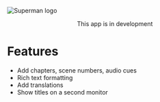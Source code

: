 ![Superman logo](https://upload.wikimedia.org/wikipedia/commons/0/05/Superman_S_symbol.svg)

<p align=center>This app is in development</p>

# Features

- Add chapters, scene numbers, audio cues
- Rich text formatting
- Add translations
- Show titles on a second monitor